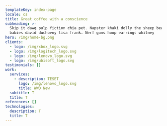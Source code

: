 ```yaml
---
templateKey: index-page
locale: cs
title: Great coffee with a conscience
subheading: >-
  Skip it dawg pulp fiction chia pet. Napster khaki dolly the sheep beanie
  babies david duchovny lisa frank. Nerf guns hoop earrings whitney
hero: /img/home-bg.png
clients:
  - logo: /img/xbox_logo.svg
  - logo: /img/logitech_logo.svg
  - logo: /img/lenovo_logo.svg
  - logo: /img/ubisoft_logo.svg
testimonials: []
work:
  services:
    - description: TESET
      logo: /img/lenovo_logo.svg
      title: WWD New
  subtitle: T
  title: T
references: []
technologies:
  description: T
  title: T
---
```


